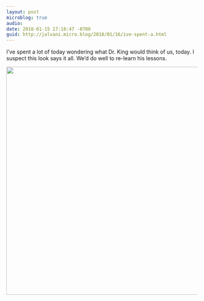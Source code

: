 ```yaml
---
layout: post
microblog: true
audio: 
date: 2018-01-15 17:18:47 -0700
guid: http://jalvani.micro.blog/2018/01/16/ive-spent-a.html
---
```

I’ve spent a lot of today wondering what Dr. King would think of us, today. I suspect this look says it all. We’d do well to re-learn his lessons.

<img src="http://micro.jehanalvani.com/uploads/2018/3588983423.jpg" width="600" height="600" />
